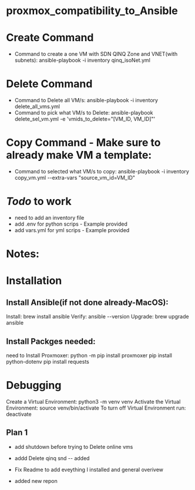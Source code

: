 # proxmox_compatibility_to_Ansible

# Create Command 
- Command to create a one VM with SDN QINQ Zone and VNET(with subnets): ansible-playbook -i inventory qinq_isoNet.yml

# Delete Command
- Command to Delete all VM/s: ansible-playbook -i inventory delete_all_vms.yml
- Command to pick what VM/s to Delete: ansible-playbook delete_sel_vm.yml -e 'vmids_to_delete="[VM_ID, VM_ID]"'



# Copy Command - Make sure to already make VM a template:
- Command to selected what VM/s to copy: ansible-playbook -i inventory copy_vm.yml --extra-vars "source_vm_id=VM_ID"


# *Todo* to work  
* need to add an inventory file
* add .env for python scrips - Example provided 
* add vars.yml for yml scrips - Example provided 

# Notes: 

# Installation

## Install Ansible(if not done already-MacOS):
Install: brew install ansible
Verify: ansible --version
Upgrade: brew upgrade ansible

## Install Packges needed:
need to Install Proxmoxer:
python -m pip install proxmoxer 
pip install python-dotenv
pip install requests

# Debugging
Create a Virtual Environment: python3 -m venv venv
Activate the Virtual Environment: source venv/bin/activate
To turn off Virtual Environment run: deactivate

## Plan 1 
- add shutdown before trying to Delete online vms   
- addd Delete qinq snd -- added 
- Fix Readme to add eveything I installed and general overivew 

- added new repon 

 
